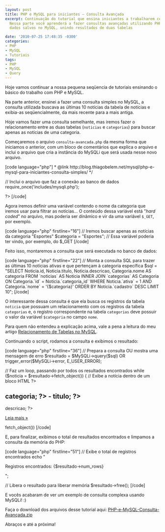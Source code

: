 ```yaml
---
layout: post
title: PHP e MySQL para iniciantes – Consulta Avançada
excerpt: Continuação do tutorial que ensina iniciantes a trabalharem com PHP e MySQL.
  Nessa parte você aprenderá a fazer consultas avançadas utilizando PHP para acessar
  dados salvos no MySQL, unindo resultados de duas tabelas

date: '2010-07-25 17:48:35 -0300'
categories:
- PHP
- MySQL
- Tutoriais
tags:
- PHP
- MySQL
- Query
---
```

<p>Hoje vamos continuar a nossa pequena seqüencia de tutoriais ensinando o básico do trabalho com PHP e MySQL.</p>
<p>Na parte anterior, ensinei a fazer uma consulta simples no MySQL, a consulta utilizada buscava as últimas 10 notícias da tabela de notícias e exibia-as seqüencialmente, da mais recente para a mais antiga.</p>
<p>Hoje vamos fazer uma consulta semelhante, mas iremos fazer o relacionamento entre as duas tabelas (<code>noticias</code> e <code>categorias</code>) para buscar apenas as notícias de uma categoria.</p>
<p>Começaremos o arquivo <code>consulta-avancada.php</code> da mesma forma que iniciamos o anterior, com um bloco de comentários que explica o arquivo e inclui o arquivo que cria a instância do MySQLi que será usada nesse novo arquivo.</p>
<p>[code language="php"]
<?php
/**
 * PHP e MySQL para iniciantes
 *
 * Arquivo com um exemplo de consulta avançada ao banco de dados MySQL
 *
 * PHP 5+, MySQL 4.1+
 *
 * @author Thiago Belem <contato@thiagobelem.net>
 * @link http://blog.thiagobelem.net/mysql/php-e-mysql-para-iniciantes-consulta-simples/
 */</p>
<p>// Inclui o arquivo que faz a conexão ao banco de dados
require_once('includes/mysqli.php');</p>
<p>?>
[/code]</p>
<p>Agora iremos definir uma variável contendo o nome da categoria que iremos usar para filtrar as notícias... O conteúdo dessa variável está "<em>hard coded</em>" no arquivo, mas poderia ser dinâmico e vir da uma variável <code>$_GET</code>, por exemplo.</p>
<p>[code language="php" firstline="16"]
// Iremos buscar apenas as notícias da categoria "Esportes"
$categoria = "Esportes"; // Essa variável poderia ter vindo, por exemplo, do $_GET
[/code]</p>
<p>Feito isso, montaremos a consulta que será executada no banco de dados:</p>
<p>[code language="php" firstline="22"]
// Monta a consulta SQL para trazer as últimas 10 notícias ativas e que pertençam à categoria específica
$sql = "SELECT
			Noticia.id, Noticia.titulo, Noticia.descricao,
			Categoria.nome AS categoria
		FROM `noticias` AS Noticia
			INNER JOIN `categorias` AS Categoria
				ON Categoria.`id` = Noticia.`categoria_id`
		WHERE
			Noticia.`ativa` = 1
			AND
			Categoria.`nome` = '{$categoria}'
		ORDER BY Noticia.`cadastro` DESC
		LIMIT 10";
[/code]</p>
<p>O interessante dessa consulta é que ela busca os registros da tabela <code>noticia</code> que possuam um relacionamento com os registros da tabela <code>categorias</code> e, o registro correspondente na tabela <code>categorias</code> deve possuir o valor da variável <code>$categoria</code> no campo <code>nome</code>.</p>
<p>Para quem não entendeu a explicação acima, vale a pena a leitura do meu artigo <a title="Relacionamento de Tabelas no MySQL" href="/relacionamento-de-tabelas-no-mysql">Relacionamento de Tabelas no MySQL</a>.</p>
<p>Continuando o script, rodamos a consulta e exibimos o resultado:</p>
<p>[code language="php" firstline="36"]
// Prepara a consulta OU mostra uma mensagem de erro
$resultado = $MySQLi->query($sql) OR trigger_error($MySQLi->error, E_USER_ERROR);</p>
<p>// Faz um loop, passando por todos os resultados encontrados
while ($noticia = $resultado->fetch_object()) {
	// Exibe a notícia dentro de um bloco HTML
	?></p>
<p>	<h2><?php echo $noticia->categoria; ?> - <?php echo $noticia->titulo; ?></h2>
	<p><?php echo $noticia->descricao; ?></p>
	<p><a href="noticia.php?id=<?php echo $noticia->id; ?>" title="Continue lendo essa notícia">Leia mais &raquo;</a></p></p>
<p>	<?php
} // while ($noticia = $resultado->fetch_object())
[/code]</p>
<p>E, para finalizar, exibimos o total de resultados encontrados e limpamos a consulta da memória do PHP:</p>
<p>[code language="php" firstline="51"]
// Exibe o total de registros encontrados
echo "<p>Registros encontrados: {$resultado->num_rows}</p>";</p>
<p>// Libera o resultado para liberar memória
$resultado->free();
[/code]</p>
<p>E vocês acabaram de ver um exemplo de consulta complexa usando MySQLi! :)</p>
<p>Faça o download dos arquivos desse tutorial aqui: <a href="/arquivos/2010/07/PHP-e-MySQL-Consulta-Avançada.zip">PHP-e-MySQL-Consulta-Avançada.zip</a></p>
<p>Abraços e até a próxima!</p>
